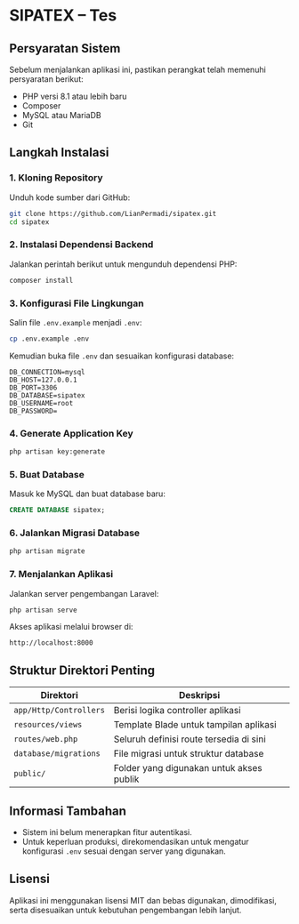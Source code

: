 # SIPATEX – Tes

## Persyaratan Sistem

Sebelum menjalankan aplikasi ini, pastikan perangkat telah memenuhi persyaratan berikut:

- PHP versi 8.1 atau lebih baru
- Composer
- MySQL atau MariaDB
- Git

## Langkah Instalasi

### 1. Kloning Repository

Unduh kode sumber dari GitHub:

```bash
git clone https://github.com/LianPermadi/sipatex.git
cd sipatex
```

### 2. Instalasi Dependensi Backend

Jalankan perintah berikut untuk mengunduh dependensi PHP:

```bash
composer install
```

### 3. Konfigurasi File Lingkungan

Salin file `.env.example` menjadi `.env`:

```bash
cp .env.example .env
```

Kemudian buka file `.env` dan sesuaikan konfigurasi database:

```
DB_CONNECTION=mysql
DB_HOST=127.0.0.1
DB_PORT=3306
DB_DATABASE=sipatex
DB_USERNAME=root
DB_PASSWORD=
```

### 4. Generate Application Key

```bash
php artisan key:generate
```

### 5. Buat Database

Masuk ke MySQL dan buat database baru:

```sql
CREATE DATABASE sipatex;
```

### 6. Jalankan Migrasi Database

```bash
php artisan migrate
```

### 7. Menjalankan Aplikasi

Jalankan server pengembangan Laravel:

```bash
php artisan serve
```

Akses aplikasi melalui browser di:

```
http://localhost:8000
```

## Struktur Direktori Penting

| Direktori              | Deskripsi                                  |
|------------------------|--------------------------------------------|
| `app/Http/Controllers` | Berisi logika controller aplikasi          |
| `resources/views`      | Template Blade untuk tampilan aplikasi     |
| `routes/web.php`       | Seluruh definisi route tersedia di sini    |
| `database/migrations`  | File migrasi untuk struktur database       |
| `public/`              | Folder yang digunakan untuk akses publik   |

## Informasi Tambahan

- Sistem ini belum menerapkan fitur autentikasi.
- Untuk keperluan produksi, direkomendasikan untuk mengatur konfigurasi `.env` sesuai dengan server yang digunakan.

## Lisensi

Aplikasi ini menggunakan lisensi MIT dan bebas digunakan, dimodifikasi, serta disesuaikan untuk kebutuhan pengembangan lebih lanjut.
